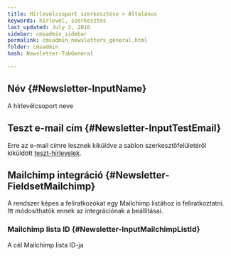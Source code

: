 ```yaml
---
title: Hírlevélcsoport szerkesztése > Általános
keywords: hírlevél, szerkesztés
last_updated: July 3, 2016
sidebar: cmsadmin_sidebar
permalink: cmsadmin_newsletters_general.html
folder: cmsadmin
hash: Newsletter-TabGeneral

---
```


## Név {#Newsletter-InputName}

A hírlevélcsoport neve

## Teszt e-mail cím {#Newsletter-InputTestEmail}

Erre az e-mail címre lesznek kiküldve a sablon szerkesztőfelületéről kiküldött [teszt-hírlevelek](cmsadmin_newsletters_send.html#Newsletter-InputSendTestSending).

## Mailchimp integráció {#Newsletter-FieldsetMailchimp}

A rendszer képes a feliratkozókat egy Mailchimp listához is feliratkoztatni. Itt módosíthatók ennek az integrációnak a beállításai.

### Mailchimp lista ID {#Newsletter-InputMailchimpListId}

A cél Mailchimp lista ID-ja

